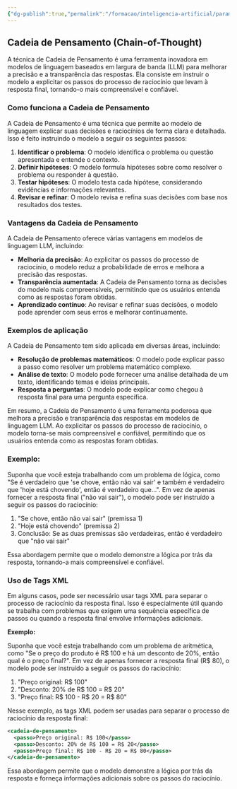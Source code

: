```yaml
---
{"dg-publish":true,"permalink":"/formacao/inteligencia-artificial/parametros-de-llm/chain-of-thought/","title":"Chain of Thought","metatags":{"description":"técnica de Cadeia de Pensamento é uma ferramenta inovadora em modelos de linguagem baseados em largura de banda (LLM) para melhorar a precisão e a transparência das respostas."},"tags":["Inteligencia-artificial","LLM"],"noteIcon":"1","updated":"2025-01-20T18:03:51.454-03:00"}
---
```



## **Cadeia de Pensamento (Chain-of-Thought)**

A técnica de Cadeia de Pensamento é uma ferramenta inovadora em modelos de linguagem baseados em largura de banda (LLM) para melhorar a precisão e a transparência das respostas. Ela consiste em instruir o modelo a explicitar os passos do processo de raciocínio que levam à resposta final, tornando-o mais compreensível e confiável.

### **Como funciona a Cadeia de Pensamento**

A Cadeia de Pensamento é uma técnica que permite ao modelo de linguagem explicar suas decisões e raciocínios de forma clara e detalhada. Isso é feito instruindo o modelo a seguir os seguintes passos:

1. **Identificar o problema**: O modelo identifica o problema ou questão apresentada e entende o contexto.
2. **Definir hipóteses**: O modelo formula hipóteses sobre como resolver o problema ou responder à questão.
3. **Testar hipóteses**: O modelo testa cada hipótese, considerando evidências e informações relevantes.
4. **Revisar e refinar**: O modelo revisa e refina suas decisões com base nos resultados dos testes.

### **Vantagens da Cadeia de Pensamento**

A Cadeia de Pensamento oferece várias vantagens em modelos de linguagem LLM, incluindo:

- **Melhoria da precisão**: Ao explicitar os passos do processo de raciocínio, o modelo reduz a probabilidade de erros e melhora a precisão das respostas.
- **Transparência aumentada**: A Cadeia de Pensamento torna as decisões do modelo mais compreensíveis, permitindo que os usuários entenda como as respostas foram obtidas.
- **Aprendizado contínuo**: Ao revisar e refinar suas decisões, o modelo pode aprender com seus erros e melhorar continuamente.

### **Exemplos de aplicação**

A Cadeia de Pensamento tem sido aplicada em diversas áreas, incluindo:

- **Resolução de problemas matemáticos**: O modelo pode explicar passo a passo como resolver um problema matemático complexo.
- **Análise de texto**: O modelo pode fornecer uma análise detalhada de um texto, identificando temas e ideias principais.
- **Resposta a perguntas**: O modelo pode explicar como chegou à resposta final para uma pergunta específica.

Em resumo, a Cadeia de Pensamento é uma ferramenta poderosa que melhora a precisão e transparência das respostas em modelos de linguagem LLM. Ao explicitar os passos do processo de raciocínio, o modelo torna-se mais compreensível e confiável, permitindo que os usuários entenda como as respostas foram obtidas.

### **Exemplo:**

Suponha que você esteja trabalhando com um problema de lógica, como "Se é verdadeiro que 'se chove, então não vai sair' e também é verdadeiro que 'hoje está chovendo', então é verdadeiro que...". Em vez de apenas fornecer a resposta final ("não vai sair"), o modelo pode ser instruído a seguir os passos do raciocínio:

1. "Se chove, então não vai sair" (premissa 1)
2. "Hoje está chovendo" (premissa 2)
3. Conclusão: Se as duas premissas são verdadeiras, então é verdadeiro que "não vai sair"

Essa abordagem permite que o modelo demonstre a lógica por trás da resposta, tornando-a mais compreensível e confiável.

### **Uso de Tags XML**

Em alguns casos, pode ser necessário usar tags XML para separar o processo de raciocínio da resposta final. Isso é especialmente útil quando se trabalha com problemas que exigem uma sequência específica de passos ou quando a resposta final envolve informações adicionais.

**Exemplo:**

Suponha que você esteja trabalhando com um problema de aritmética, como "Se o preço do produto é R$ 100 e há um desconto de 20%, então qual é o preço final?". Em vez de apenas fornecer a resposta final (R$ 80), o modelo pode ser instruído a seguir os passos do raciocínio:

1. "Preço original: R$ 100"
2. "Desconto: 20% de R$ 100 = R$ 20"
3. "Preço final: R$ 100 - R$ 20 = R$ 80"

Nesse exemplo, as tags XML podem ser usadas para separar o processo de raciocínio da resposta final:

```xml
<cadeia-de-pensamento>
  <passo>Preço original: R$ 100</passo>
  <passo>Desconto: 20% de R$ 100 = R$ 20</passo>
  <passo>Preço final: R$ 100 - R$ 20 = R$ 80</passo>
</cadeia-de-pensamento>
```

Essa abordagem permite que o modelo demonstre a lógica por trás da resposta e forneça informações adicionais sobre os passos do raciocínio.
